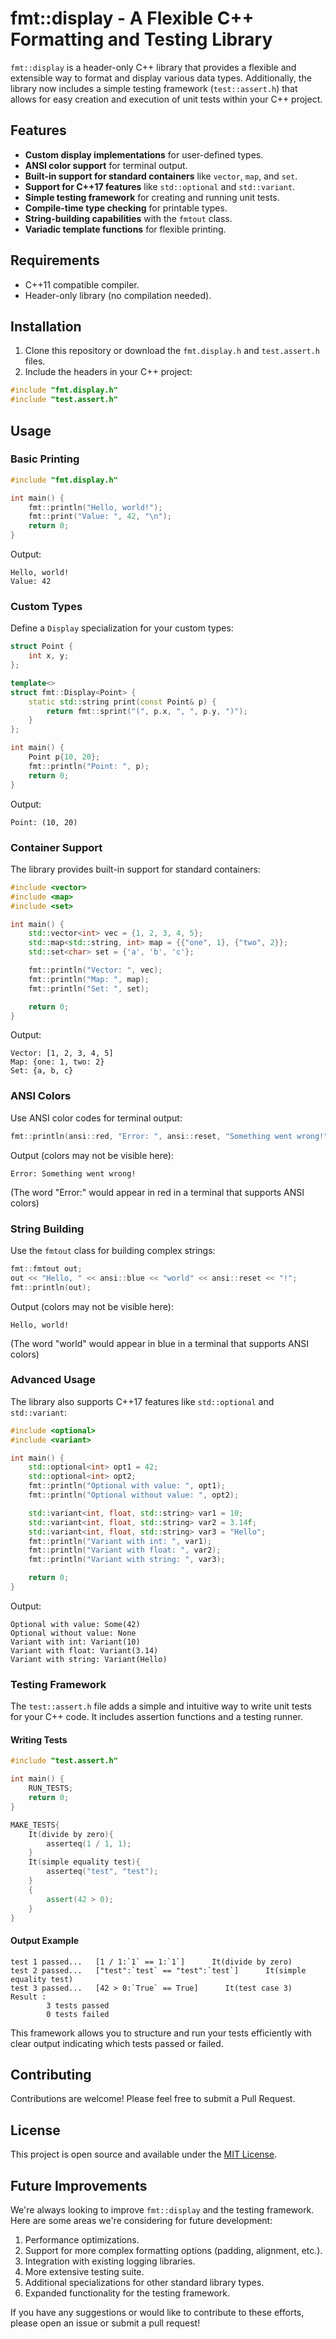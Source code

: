 # fmt::display - A Flexible C++ Formatting and Testing Library

`fmt::display` is a header-only C++ library that provides a flexible and extensible way to format and display various data types. Additionally, the library now includes a simple testing framework (`test::assert.h`) that allows for easy creation and execution of unit tests within your C++ project.

## Features

- **Custom display implementations** for user-defined types.
- **ANSI color support** for terminal output.
- **Built-in support for standard containers** like `vector`, `map`, and `set`.
- **Support for C++17 features** like `std::optional` and `std::variant`.
- **Simple testing framework** for creating and running unit tests.
- **Compile-time type checking** for printable types.
- **String-building capabilities** with the `fmtout` class.
- **Variadic template functions** for flexible printing.

## Requirements

- C++11 compatible compiler.
- Header-only library (no compilation needed).

## Installation

1. Clone this repository or download the `fmt.display.h` and `test.assert.h` files.
2. Include the headers in your C++ project:

```cpp
#include "fmt.display.h"
#include "test.assert.h"
```

## Usage

### Basic Printing

```cpp
#include "fmt.display.h"

int main() {
    fmt::println("Hello, world!");
    fmt::print("Value: ", 42, "\n");
    return 0;
}
```

Output:
```
Hello, world!
Value: 42
```

### Custom Types

Define a `Display` specialization for your custom types:

```cpp
struct Point {
    int x, y;
};

template<>
struct fmt::Display<Point> {
    static std::string print(const Point& p) {
        return fmt::sprint("(", p.x, ", ", p.y, ")");
    }
};

int main() {
    Point p{10, 20};
    fmt::println("Point: ", p);
    return 0;
}
```

Output:
```
Point: (10, 20)
```

### Container Support

The library provides built-in support for standard containers:

```cpp
#include <vector>
#include <map>
#include <set>

int main() {
    std::vector<int> vec = {1, 2, 3, 4, 5};
    std::map<std::string, int> map = {{"one", 1}, {"two", 2}};
    std::set<char> set = {'a', 'b', 'c'};

    fmt::println("Vector: ", vec);
    fmt::println("Map: ", map);
    fmt::println("Set: ", set);

    return 0;
}
```

Output:
```
Vector: [1, 2, 3, 4, 5]
Map: {one: 1, two: 2}
Set: {a, b, c}
```

### ANSI Colors

Use ANSI color codes for terminal output:

```cpp
fmt::println(ansi::red, "Error: ", ansi::reset, "Something went wrong!");
```

Output (colors may not be visible here):
```
Error: Something went wrong!
```
(The word "Error:" would appear in red in a terminal that supports ANSI colors)

### String Building

Use the `fmtout` class for building complex strings:

```cpp
fmt::fmtout out;
out << "Hello, " << ansi::blue << "world" << ansi::reset << "!";
fmt::println(out);
```

Output (colors may not be visible here):
```
Hello, world!
```
(The word "world" would appear in blue in a terminal that supports ANSI colors)

### Advanced Usage

The library also supports C++17 features like `std::optional` and `std::variant`:

```cpp
#include <optional>
#include <variant>

int main() {
    std::optional<int> opt1 = 42;
    std::optional<int> opt2;
    fmt::println("Optional with value: ", opt1);
    fmt::println("Optional without value: ", opt2);

    std::variant<int, float, std::string> var1 = 10;
    std::variant<int, float, std::string> var2 = 3.14f;
    std::variant<int, float, std::string> var3 = "Hello";
    fmt::println("Variant with int: ", var1);
    fmt::println("Variant with float: ", var2);
    fmt::println("Variant with string: ", var3);

    return 0;
}
```

Output:
```
Optional with value: Some(42)
Optional without value: None
Variant with int: Variant(10)
Variant with float: Variant(3.14)
Variant with string: Variant(Hello)
```

### Testing Framework

The `test::assert.h` file adds a simple and intuitive way to write unit tests for your C++ code. It includes assertion functions and a testing runner.

#### Writing Tests

```cpp
#include "test.assert.h"

int main() {
    RUN_TESTS;
    return 0;
}

MAKE_TESTS{
    It(divide by zero){
        asserteq(1 / 1, 1);
    }
    It(simple equality test){
        asserteq("test", "test");
    }
    {
        assert(42 > 0);
    }
}
```

#### Output Example

```
test 1 passed...   [1 / 1:`1` == 1:`1`]      It(divide by zero)
test 2 passed...   ["test":`test` == "test":`test`]      It(simple equality test)
test 3 passed...   [42 > 0:`True` == True]      It(test case 3)
Result : 
        3 tests passed
        0 tests failed
```

This framework allows you to structure and run your tests efficiently with clear output indicating which tests passed or failed.

## Contributing

Contributions are welcome! Please feel free to submit a Pull Request.

## License

This project is open source and available under the [MIT License](LICENSE).

## Future Improvements

We're always looking to improve `fmt::display` and the testing framework. Here are some areas we're considering for future development:

1. Performance optimizations.
2. Support for more complex formatting options (padding, alignment, etc.).
3. Integration with existing logging libraries.
4. More extensive testing suite.
5. Additional specializations for other standard library types.
6. Expanded functionality for the testing framework.

If you have any suggestions or would like to contribute to these efforts, please open an issue or submit a pull request!
